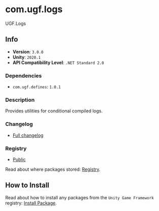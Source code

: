 # com.ugf.logs

UGF.Logs

## Info

- **Version**: `3.0.0`
- **Unity**: `2020.1`
- **API Compatibility Level**: `.NET Standard 2.0`

### Dependencies

- `com.ugf.defines`: `1.0.1`


### Description

Provides utilities for conditional compiled logs.

### Changelog

- [Full changelog](changelog.md)

### Registry

- [Public](https://bintray.com/unity-game-framework/public)

Read about where packages stored: [Registry](https://github.com/unity-game-framework/organization/blob/master/docs/registry.md).

## How to Install

Read about how to install any packages from the `Unity Game Framework` registry: [Install Package](https://github.com/unity-game-framework/organization/blob/master/docs/install-packages.md).
